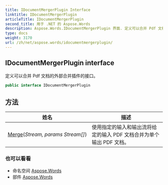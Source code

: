 ```yaml
---
title: IDocumentMergerPlugin Interface
linktitle: IDocumentMergerPlugin
articleTitle: IDocumentMergerPlugin
second_title: 用于 .NET 的 Aspose.Words
description: Aspose.Words.IDocumentMergerPlugin 界面. 定义可以合并 Pdf 文档的外部合并插件的接口 在 C#.
type: docs
weight: 3170
url: /zh/net/aspose.words/idocumentmergerplugin/
---
```

## IDocumentMergerPlugin interface

定义可以合并 Pdf 文档的外部合并插件的接口。

```csharp
public interface IDocumentMergerPlugin
```

## 方法

| 姓名 | 描述 |
| --- | --- |
| [Merge](../../aspose.words/idocumentmergerplugin/merge/)(*Stream, params Stream[]*) | 使用指定的输入和输出流将给定的输入 PDF 文档合并为单个输出 PDF 文档。 |

### 也可以看看

* 命名空间 [Aspose.Words](../../aspose.words/)
* 部件 [Aspose.Words](../../)
